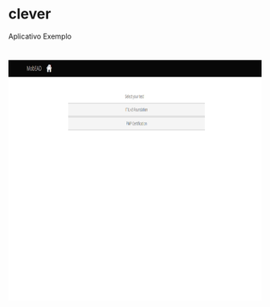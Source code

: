 # clever
Aplicativo Exemplo


 #   <img style="display: block;-webkit-user-select: none;margin: auto;cursor: zoom-in;background-color: hsl(0, 0%, 90%);transition: background-color 300ms;" src="https://raw.githubusercontent.com/devsFront/clever/master/Captura%20de%20tela%202022-07-10%20123114.png" width="750" height="479">
